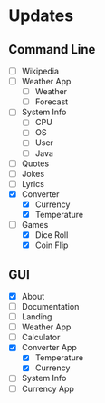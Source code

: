 # Updates

## Command Line

- [ ] Wikipedia
- [ ] Weather App
  - [ ] Weather
  - [ ] Forecast
- [ ] System Info
  - [ ] CPU
  - [ ] OS
  - [ ] User
  - [ ] Java
- [ ] Quotes
- [ ] Jokes
- [ ] Lyrics
- [x] Converter
  - [x] Currency
  - [x] Temperature
- [ ] Games
  - [x] Dice Roll
  - [x] Coin Flip

## GUI

- [x] About
- [ ] Documentation
- [ ] Landing
- [ ] Weather App
- [ ] Calculator
- [x] Converter App
  - [x] Temperature
  - [x] Currency
- [ ] System Info
- [ ] Currency App
